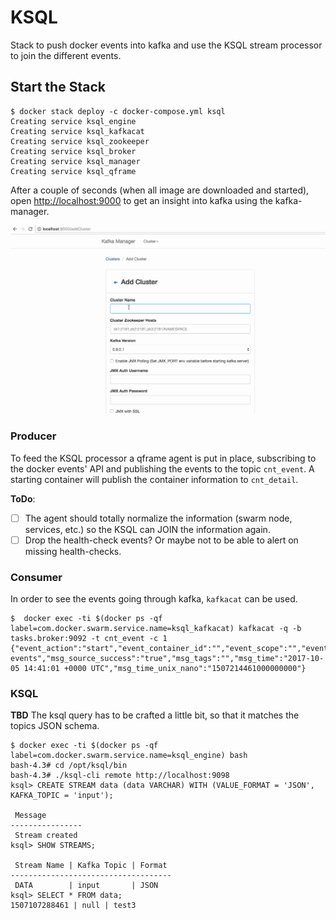 # KSQL
Stack to push docker events into kafka and use the KSQL stream processor to join the different events.

## Start the Stack

```
$ docker stack deploy -c docker-compose.yml ksql
Creating service ksql_engine
Creating service ksql_kafkacat
Creating service ksql_zookeeper
Creating service ksql_broker
Creating service ksql_manager
Creating service ksql_qframe
```

After a couple of seconds (when all image are downloaded and started), open [http://localhost:9000](http://localhost:9092) to get an insight into kafka using the kafka-manager.

![](pics/km.gif)

### Producer

To feed the KSQL processor a qframe agent is put in place, subscribing to the docker events' API and publishing the events to the topic `cnt_event`.
A starting container will publish the container information to `cnt_detail`.

**ToDo**:

- [ ] The agent should totally normalize the information (swarm node, services, etc.) so the KSQL can JOIN the information again.
- [ ] Drop the health-check events? Or maybe not to be able to alert on missing health-checks.

### Consumer

In order to see the events going through kafka, `kafkacat` can be used.

```
$  docker exec -ti $(docker ps -qf label=com.docker.swarm.service.name=ksql_kafkacat) kafkacat -q -b tasks.broker:9092 -t cnt_event -c 1
{"event_action":"start","event_container_id":"","event_scope":"","event_type":"container","msg_base_version":"0.1.8","msg_id":"","msg_message":"container.start","msg_source_id":"0","msg_source_path":"docker-events","msg_source_success":"true","msg_tags":"","msg_time":"2017-10-05 14:41:01 +0000 UTC","msg_time_unix_nano":"1507214461000000000"}
```
### KSQL

**TBD** The ksql query has to be crafted a little bit, so that it matches the topics JSON schema.

```
$ docker exec -ti $(docker ps -qf label=com.docker.swarm.service.name=ksql_engine) bash
bash-4.3# cd /opt/ksql/bin
bash-4.3# ./ksql-cli remote http://localhost:9098
ksql> CREATE STREAM data (data VARCHAR) WITH (VALUE_FORMAT = 'JSON', KAFKA_TOPIC = 'input');

 Message
----------------
 Stream created
ksql> SHOW STREAMS;

 Stream Name | Kafka Topic | Format
------------------------------------
 DATA        | input       | JSON
ksql> SELECT * FROM data;
1507107288461 | null | test3
```
